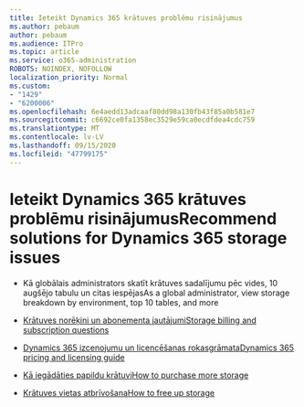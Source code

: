 ```yaml
---
title: Ieteikt Dynamics 365 krātuves problēmu risinājumus
ms.author: pebaum
author: pebaum
ms.audience: ITPro
ms.topic: article
ms.service: o365-administration
ROBOTS: NOINDEX, NOFOLLOW
localization_priority: Normal
ms.custom:
- "1429"
- "6200006"
ms.openlocfilehash: 6e4aedd13adcaaf80dd98a130fb43f85a0b581e7
ms.sourcegitcommit: c6692ce0fa1358ec3529e59ca0ecdfdea4cdc759
ms.translationtype: MT
ms.contentlocale: lv-LV
ms.lasthandoff: 09/15/2020
ms.locfileid: "47799175"
---
```

# <a name="recommend-solutions-for-dynamics-365-storage-issues"></a><span data-ttu-id="28947-102">Ieteikt Dynamics 365 krātuves problēmu risinājumus</span><span class="sxs-lookup"><span data-stu-id="28947-102">Recommend solutions for Dynamics 365 storage issues</span></span>

* <span data-ttu-id="28947-103">Kā globālais administrators skatīt krātuves sadalījumu pēc vides, 10 augšējo tabulu un citas iespējas</span><span class="sxs-lookup"><span data-stu-id="28947-103">As a global administrator, view storage breakdown by environment, top 10 tables, and more</span></span>

* [<span data-ttu-id="28947-104">Krātuves norēķini un abonementa jautājumi</span><span class="sxs-lookup"><span data-stu-id="28947-104">Storage billing and subscription questions</span></span>](https://docs.microsoft.com/dynamics365/customer-engagement/admin/contact-information-microsoft-dynamics-365-online-billing-support)

* [<span data-ttu-id="28947-105">Dynamics 365 izcenojumu un licencēšanas rokasgrāmata</span><span class="sxs-lookup"><span data-stu-id="28947-105">Dynamics 365 pricing and licensing guide</span></span>](https://dynamics.microsoft.com/pricing/)

* [<span data-ttu-id="28947-106">Kā iegādāties papildu krātuvi</span><span class="sxs-lookup"><span data-stu-id="28947-106">How to purchase more storage</span></span>](https://docs.microsoft.com/dynamics365/customer-engagement/admin/manage-storage#add-storage-to-dynamics-365-online)

* [<span data-ttu-id="28947-107">Krātuves vietas atbrīvošana</span><span class="sxs-lookup"><span data-stu-id="28947-107">How to free up storage</span></span>](https://docs.microsoft.com/dynamics365/customer-engagement/admin/free-storage-space)
